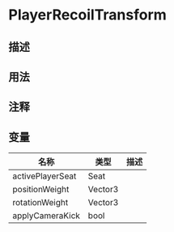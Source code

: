 # PlayerRecoilTransform
## 描述

## 用法

## 注释

## 变量
| 名称 | 类型 | 描述 |
| ----------- | ----------- | ----------- |
| activePlayerSeat | Seat |  |  
| positionWeight  | Vector3 |  |  
| rotationWeight  | Vector3 |  |  
| applyCameraKick  | bool |  |  
